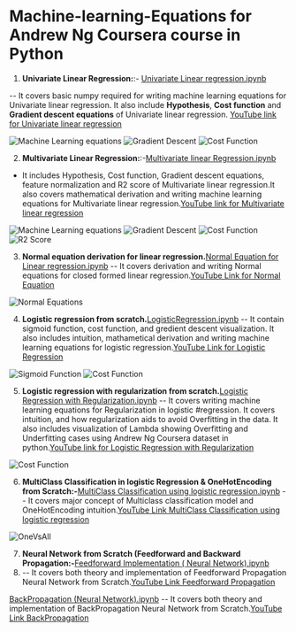 # Machine-learning-Equations for Andrew Ng Coursera course in Python

1) **Univariate Linear Regression:**:- [Univariate Linear regression.ipynb](https://github.com/akchaudhary57/Machine-learning-Equations/blob/main/Univariate%20linear%20regression/Univariate%20Linear%20regression.ipynb)

-- It covers basic numpy required for writing machine learning equations for Univariate linear regression. It also include **Hypothesis**, **Cost function** and **Gradient descent equations** of Univariate linear regression. [YouTube link for Univariate linear regression](https://www.youtube.com/watch?v=DykOgrBqHNU&t=760s)

![Machine Learning equations](https://github.com/akchaudhary57/Machine-learning-Equations/blob/main/Univariate%20linear%20regression/pic/Univariate%20linear%20equation.PNG)
![Gradient Descent](https://github.com/akchaudhary57/Machine-learning-Equations/blob/main/Univariate%20linear%20regression/pic/Gradient%20Decent.PNG)
![Cost Function](https://github.com/akchaudhary57/Machine-learning-Equations/blob/main/Univariate%20linear%20regression/pic/CostFunction.PNG)



2) **Multivariate Linear Regression:**:-[Multivariate linear Regression.ipynb](https://github.com/akchaudhary57/Machine-learning-Equations/blob/main/Multivariate%20Linear%20regression/Multivariate%20linear%20regression.ipynb)

- It includes Hypothesis, Cost function, Gradient descent equations, feature normalization and R2 score of Multivariate linear regression.It also covers mathematical derivation and writing machine learning equations for Multivariate linear regression.[YouTube link for Multivariate linear regression](https://www.youtube.com/watch?v=Uh93jHLlliw&t=694s)


![Machine Learning equations](https://github.com/akchaudhary57/Machine-learning-Equations/blob/main/Multivariate%20Linear%20regression/pics/Multi_Hypothesis.PNG)
![Gradient Descent](https://github.com/akchaudhary57/Machine-learning-Equations/blob/main/Multivariate%20Linear%20regression/pics/Multi_GradientDescent.PNG)
![Cost Function](https://github.com/akchaudhary57/Machine-learning-Equations/blob/main/Multivariate%20Linear%20regression/pics/Multi_CostFunction.PNG)
![R2 Score](https://github.com/akchaudhary57/Machine-learning-Equations/blob/main/Multivariate%20Linear%20regression/pics/Multi_R2_Score.PNG)

3) **Normal equation derivation for linear regression.**[Normal Equation for Linear regression.ipynb](https://github.com/akchaudhary57/Machine-learning-Equations/blob/main/Normal%20Equation%20for%20Linear%20regression/Normal%20equation%20for%20linear%20regression.ipynb)
-- It covers derivation and writing Normal equations for closed formed linear regression.[YouTube Link for Normal Equation](https://www.youtube.com/watch?v=woIoRPDxrDc&t=642s)

![Normal Equations](https://github.com/akchaudhary57/Machine-learning-Equations/blob/main/Normal%20Equation%20for%20Linear%20regression/Pic/Normal%20Equations.PNG)

4) **Logistic regression from scratch.**[LogisticRegression.ipynb](https://github.com/akchaudhary57/Machine-learning-Equations/blob/main/Logistic%20Regression/LogisticRegression.ipynb) 
-- It contain sigmoid function, cost function, and gredient descent visualization. It also includes intuition, mathametical derivation and writing machine learning equations for logistic regression.[YouTube Link for Logistic Regression](https://www.youtube.com/watch?v=8A2TeDLwyHU)

![Sigmoid Function](https://github.com/akchaudhary57/Machine-learning-Equations/blob/main/Logistic%20Regression/Figures/Sigmoid.PNG)
![Cost Function](https://github.com/akchaudhary57/Machine-learning-Equations/blob/main/Logistic%20Regression/Figures/CostFunction_Logistic.PNG)


5) **Logistic regression with regularization from scratch.**[Logistic Regression with Regularization.ipynb](https://github.com/akchaudhary57/Machine-learning-Equations/blob/main/Logistic%20Regression/Logistic%20Regression%20with%20Regularization.ipynb)
-- It covers writing machine learning equations for Regularization in logistic #regression. It covers intuition, and how regularization aids to avoid Overfitting in the data. It also includes visualization of Lambda showing Overfitting and Underfitting cases using Andrew Ng Coursera dataset in python.[YouTube link for Logistic Regression with Regularization](https://www.youtube.com/watch?v=a5F4mGCUuCQ)


![Cost Function](https://github.com/akchaudhary57/Machine-learning-Equations/blob/main/Logistic%20Regression/Figures/Reg_CostFunction.PNG)

6) **MultiClass Classification in logistic Regression & OneHotEncoding from Scratch:-**[MultiClass Classification using logistic regression.ipynb](https://github.com/akchaudhary57/Machine-learning-Equations/blob/main/Logistic%20Regression/MultiClass%20Classification%20using%20logistic%20regression.ipynb)
-- It covers major concept of Multiclass classification model and OneHotEncoding intuition.[YouTube Link MultiClass Classification using logistic regression](https://www.youtube.com/watch?v=NjfyiIiVFzE)

![OneVsAll](https://github.com/akchaudhary57/Machine-learning-Equations/blob/main/Logistic%20Regression/Figures/OneVsAll.png)

7) **Neural Network from Scratch (Feedforward and Backward Propagation:-**[Feedforward Implementation ( Neural Network).ipynb](https://github.com/akchaudhary57/Machine-learning-Equations/tree/main/Neural%20Network)
8)  -- It covers both theory and implementation of Feedforward Propagation Neural Network from Scratch.[YouTube Link Feedforward Propagation](https://www.youtube.com/watch?v=_ss3vROC5P8&t=1186s)

[BackPropagation (Neural Network).ipynb](https://github.com/akchaudhary57/Machine-learning-Equations/blob/main/Neural%20Network/BackPropagation%20(Neural%20Network).ipynb)
-- It covers both theory and implementation of BackPropagation Neural Network from Scratch.[YouTube Link BackPropagation](https://www.youtube.com/watch?v=grneFIWx5Mw)
